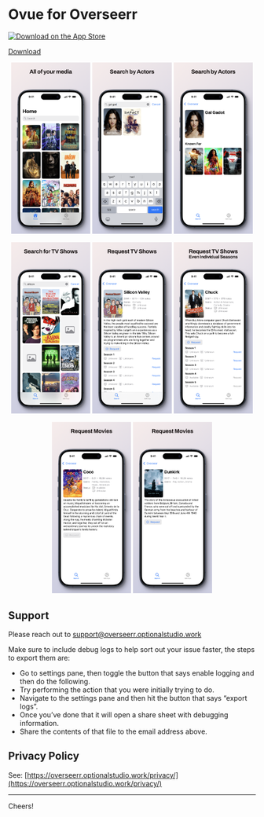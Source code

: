 # Ovue for Overseerr

<p align="left">
    <a href="https://apps.apple.com/app/overseerr/id6581485306">
        <img src="https://upload.wikimedia.org/wikipedia/commons/3/3c/Download_on_the_App_Store_Badge.svg" alt="Download on the App Store">
    </a>
</p>

[Download](https://apps.apple.com/app/overseerr/id6581485306)

<p align="middle">
  <img src="assets/overseer0.png?raw=true" width="32%"></img>
  <img src="assets/overseer1.png?raw=true" width="32%"></img>
  <img src="assets/overseer2.png?raw=true" width="32%"></img>
</p>

<p align="middle">
  <img src="assets/overseer3.png?raw=true" width="32%"></img>
  <img src="assets/overseer4.png?raw=true" width="32%"></img>
  <img src="assets/overseer5.png?raw=true" width="32%"></img>
</p>

<p align="middle">
  <img src="assets/overseer6.png?raw=true" width="32%"></img>
  <img src="assets/overseer7.png?raw=true" width="32%"></img>
</p>

## Support

Please reach out to [support@overseerr.optionalstudio.work](mailto:support@overseerr.optionalstudio.work)

Make sure to include debug logs to help sort out your issue faster, the steps to export them are:

- Go to settings pane, then toggle the button that says enable logging and then do the following.
- Try performing the action that you were initially trying to do.
- Navigate to the settings pane and then hit the button that says “export logs”.
- Once you’ve done that it will open a share sheet with debugging information.
- Share the contents of that file to the email address above.

## Privacy Policy

See: [https://overseerr.optionalstudio.work/privacy/](https://overseerr.optionalstudio.work/privacy/)

---
Cheers!
